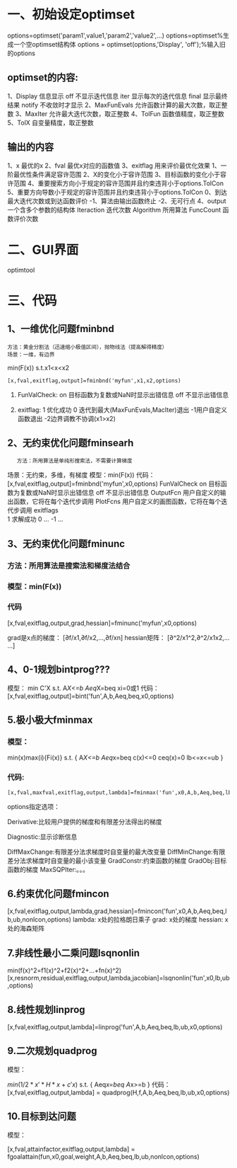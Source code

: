 # 一、初始设定optimset
options=optimset('param1',value1,'param2','value2',...)
options=optimset%生成一个空optimset结构体
options = optimset(options,'Display', 'off');%输入旧的options
## optimset的内容:
1、Display  信息显示
off 不显示迭代信息
iter 显示每次的迭代信息
final 显示最终结果
notify 不收敛时才显示
2、MaxFunEvals 允许函数计算的最大次数，取正整数
3、MaxIter 允许最大迭代次数，取正整数
4、TolFun 函数值精度，取正整数
5、TolX 自变量精度，取正整数
## 输出的内容
1、x  最优的x
2、fval 最优x对应的函数值
3、exitflag   用来评价最优化效果
1、一阶最优性条件满足容许范围
2、X的变化小于容许范围
3、目标函数的变化小于容许范围
4、重要搜索方向小于规定的容许范围并且约束违背小于options.TolCon
5、重要方向导数小于规定的容许范围并且约束违背小于options.TolCon
0、到达最大迭代次数或到达函数评价
-1、算法由输出函数终止
-2、无可行点
4、output 一个含多个参数的结构体
Iteraction  迭代次数
Algorithm  所用算法
FuncCount 函数评价次数

# 二、GUI界面
optimtool

# 三、代码
## 1、一维优化问题fminbnd
    方法：黄金分割法（迅速缩小极值区间），抛物线法（提高解得精度）
    场景：一维，有边界
min(F(x))
s.t.x1<x<x2
```
[x,fval,exitflag,output]=fminbnd('myfun',x1,x2,options)
```
1. FunValCheck:
on 目标函数为复数或NaN时显示出错信息
off 不显示出错信息

2. exitflag:
1 优化成功
0 迭代到最大(MaxFunEvals,MacIter)退出
-1用户自定义函数退出
-2边界调教不协调(x1>x2)

## 2、无约束优化问题fminsearh
       方法：所用算法是单纯形搜索法，不需要计算梯度
 场景：无约束，多维，有梯度
       模型：min(F(x))
       代码：[x,fval,exitflag,output]=fminbnd('myfun',x0,options)
FunValCheck
       on 目标函数为复数或NaN时显示出错信息
       off 不显示出错信息
OutputFcn 用户自定义的输出函数，它将在每个迭代步调用
PlotFcns   用户自定义的画图函数，它将在每个迭代步调用
exitflags  
            1  求解成功
            0  ...
           -1 ...

## 3、无约束优化问题fminunc
### 方法：所用算法是搜索法和梯度法结合
### 模型：min(F(x))

### 代码

[x,fval,exitflag,output,grad,hessian]=fminunc('myfun',x0,options)

grad是x点的梯度：
[∂f/x1,∂f/x2,...,∂f/xn]
hessian矩阵：
[∂^2/x1^2,∂^2/x1x2,...
...]

## 4、0-1规划bintprog???

模型：
min C'X
s.t. A*X<=b
      Aeq*X=beq
      xi=0或1
代码：[x,fval,exitflag,output]=bint('fun',A,b,Aeq,beq,x0,options)

## 5.极小极大fminmax

### 模型：
min(x)max(i){Fi(x)}
s.t.
{
A*X<=b
Aeq*x=beq
c(x)<=0
ceq(x)=0
lb<=x<=ub
}

### 代码:
```
[x,fval,maxfval,exitflag,output,lambda]=fminmax('fun',x0,A,b,Aeq,beq,lb,ub,nonlcon,options)
```
options指定选项：

Derivative:比较用户提供的梯度和有限差分法得出的梯度

Diagnostic:显示诊断信息

DiffMaxChange:有限差分法求梯度时自变量的最大改变量
DiffMinChange:有限差分法求梯度时自变量的最小该变量
GradConstr:约束函数的梯度
GradObj:目标函数的梯度
MaxSQPIter:。。。

## 6.约束优化问题fmincon
[x,fval,exitflag,output,lambda,grad,hessian]=fmincon('fun',x0,A,b,Aeq,beq,lb,ub,nonlcon,options)
lambda: x处的拉格朗日乘子
grad: x处的梯度
hessian: x处的海森矩阵
## 7.非线性最小二乘问题lsqnonlin
min(f(x)^2=f1(x)^2+f2(x)^2+...+fn(x)^2)
[x,resnorm,residual,exitflag,output,lambda,jacobian]=lsqnonlin('fun',x0,lb,ub,options)
## 8.线性规划linprog
[x,fval,exitflag,output,lambda]=linprog('fun',A,b,Aeq,beq,lb,ub,x0,options)
## 9.二次规划quadprog
模型：

$min (1/2*x'* H * x+c'x)$
s.t.
{
Aeq*x=beq
A*x>=b
}
代码：
[x,fval,exitflag,output,lambda] = quadprog(H,f,A,b,Aeq,beq,lb,ub,x0,options)
## 10.目标到达问题
模型：

[x,fval,attainfactor,exitflag,output,lambda] = fgoalattain(fun,x0,goal,weight,A,b,Aeq,beq,lb,ub,nonlcon,options)
